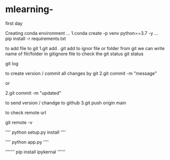 # mlearning-
first day


Creating conda environment
...
1.conda create -p venv python==3.7 -y
...
pip install -r requirements.txt

to add file to git
1.git add .
git add <file _name>
to ignor file or folder from git we can write name of filr/folder in gitignore file
to check the git status
git status


git log 
 
 to create version / commit all changes by git
2.git commit -m "message"

or

2.git commit -m "updated"

to send version / chandge to github
3.git push origin main

to check remote url

git remote -v


''''
python setup.py install
''''

''''
python app.py
''''

'''''''
pip install ipykernal
''''''


